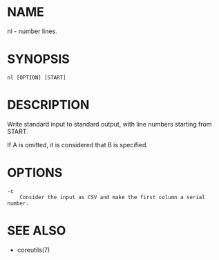# NAME
nl - number lines.

# SYNOPSIS

    nl [OPTION] [START]

# DESCRIPTION
Write standard input to standard output, with line numbers starting from START.

If A is omitted, it is considered that B is specified.

# OPTIONS

    -c
        Consider the input as CSV and make the first column a serial number.

# SEE ALSO
- coreutils(7)
